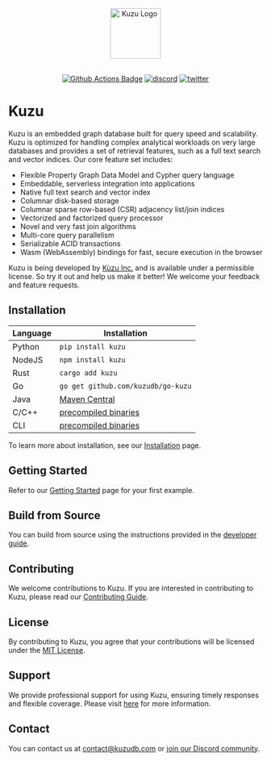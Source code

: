 <div align="center">
  <picture>
    <source srcset="https://kuzudb.com/img/kuzu-logo-dark.png" media="(prefers-color-scheme: dark)">
    <img src="https://kuzudb.com/img/kuzu-logo.png" height="100" alt="Kuzu Logo">
  </picture>
</div>

<br>

<p align="center">
  <a href="https://github.com/kuzudb/kuzu/actions">
    <img src="https://github.com/kuzudb/kuzu/actions/workflows/ci-workflow.yml/badge.svg?branch=master" alt="Github Actions Badge"></a>
  <a href="https://discord.gg/VtX2gw9Rug">
    <img src="https://img.shields.io/discord/1196510116388806837?logo=discord" alt="discord" /></a>
  <a href="https://twitter.com/kuzudb">
    <img src="https://img.shields.io/badge/follow-@kuzudb-1DA1F2?logo=twitter" alt="twitter"></a>
</p>

# Kuzu
Kuzu is an embedded graph database built for query speed and scalability. Kuzu is optimized for handling complex analytical workloads 
on very large databases and provides a set of retrieval features, such as a full text search and vector indices. Our core feature set includes:

- Flexible Property Graph Data Model and Cypher query language
- Embeddable, serverless integration into applications
- Native full text search and vector index
- Columnar disk-based storage
- Columnar sparse row-based (CSR) adjacency list/join indices
- Vectorized and factorized query processor
- Novel and very fast join algorithms
- Multi-core query parallelism
- Serializable ACID transactions
- Wasm (WebAssembly) bindings for fast, secure execution in the browser

Kuzu is being developed by [Kùzu Inc.](https://kuzudb.com/) and 
is available under a permissible license. So try it out and help us make it better! We welcome your feedback and feature requests.

## Installation

| Language | Installation                                                           |
| -------- |------------------------------------------------------------------------|
| Python   | `pip install kuzu`                                                     |
| NodeJS   | `npm install kuzu`                                                     |
| Rust     | `cargo add kuzu`                                                       |
| Go       | `go get github.com/kuzudb/go-kuzu`                                     |
| Java     | [Maven Central](https://central.sonatype.com/artifact/com.kuzudb/kuzu)             |
| C/C++    | [precompiled binaries](https://github.com/kuzudb/kuzu/releases/latest) |
| CLI      | [precompiled binaries](https://github.com/kuzudb/kuzu/releases/latest) |

To learn more about installation, see our [Installation](https://docs.kuzudb.com/installation) page.

## Getting Started

Refer to our [Getting Started](https://docs.kuzudb.com/get-started/) page for your first example.

## Build from Source

You can build from source using the instructions provided in the [developer guide](https://docs.kuzudb.com/developer-guide).

## Contributing
We welcome contributions to Kuzu. If you are interested in contributing to Kuzu, please read our [Contributing Guide](CONTRIBUTING.md).

## License
By contributing to Kuzu, you agree that your contributions will be licensed under the [MIT License](LICENSE).

## Support 
We provide professional support for using Kuzu, ensuring timely responses and flexible coverage. Please visit [here](https://kuzudb.com/#support) 
for more information.

## Contact
You can contact us at [contact@kuzudb.com](mailto:contact@kuzudb.com) or [join our Discord community](https://discord.gg/VtX2gw9Rug).
